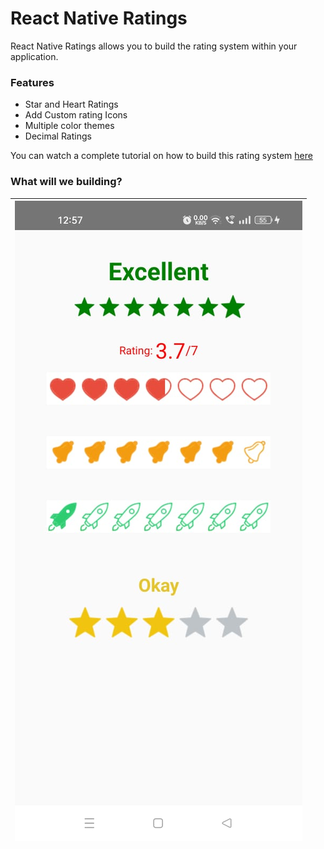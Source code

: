 # React Native Ratings
React Native Ratings allows you to build the rating system within your application.

### Features
- Star and Heart Ratings
- Add Custom rating Icons
- Multiple color themes
- Decimal Ratings

You can watch a complete tutorial on how to build this rating system [here](https://youtu.be/lVA0RfFVDiw)

### What will we building?

| ![](Screenshot.jpeg) |
| :-------------: |
